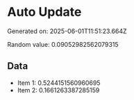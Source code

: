 # Auto Update

Generated on: 2025-06-01T11:51:23.664Z

Random value: 0.09052982562079315

## Data

- Item 1: 0.5244151560960695
- Item 2: 0.1661263387285159